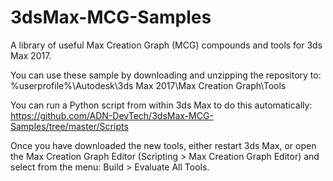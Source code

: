 # 3dsMax-MCG-Samples

A library of useful Max Creation Graph (MCG) compounds and tools for 3ds Max 2017.

You can use these sample by downloading and unzipping the repository to:
%userprofile%\Autodesk\3ds Max 2017\Max Creation Graph\Tools

You can run a Python script from within 3ds Max to do this automatically:
https://github.com/ADN-DevTech/3dsMax-MCG-Samples/tree/master/Scripts

Once you have downloaded the new tools, either restart 3ds Max, or
open the Max Creation Graph Editor (Scripting > Max Creation Graph Editor) 
and select from the menu: Build > Evaluate All Tools.

